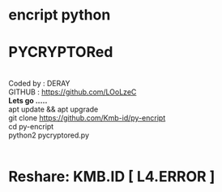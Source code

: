 # encript python
# PYCRYPTORed
<br>Coded by : DERAY
<br>GITHUB   : https://github.com/LOoLzeC
<br><b>Lets go .....</b><br>
apt update && apt upgrade<br>
git clone https://github.com/Kmb-id/py-encript<br>
cd py-encript<br>
python2 pycryptored.py<br>
<br>
# Reshare: KMB.ID [ L4.ERROR ]
